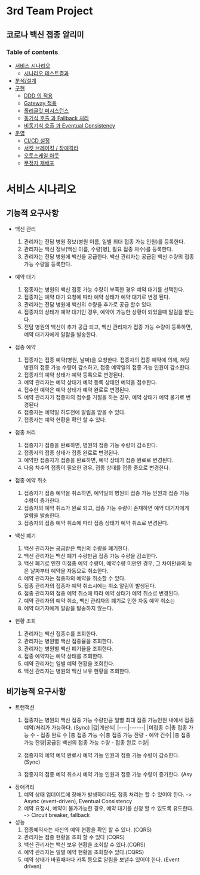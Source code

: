# 3rd Team Project
## 코로나 백신 접종 알리미

### Table of contents

- [서비스 시나리오](#서비스-시나리오)
  - [시나리오 테스트결과](#시나리오-테스트결과)
- [분석/설계](#분석설계)
- [구현](#구현)
  - [DDD 의 적용](#ddd-의-적용)
  - [Gateway 적용](#Gateway-적용)
  - [폴리글랏 퍼시스턴스](#폴리글랏-퍼시스턴스)
  - [동기식 호출 과 Fallback 처리](#동기식-호출-과-Fallback-처리)
  - [비동기식 호출 과 Eventual Consistency](#비동기식-호출-과-Eventual-Consistency)
- [운영](#운영)
  - [CI/CD 설정](#cicd설정)
  - [서킷 브레이킹 / 장애격리](#서킷-브레이킹-/-장애격리)
  - [오토스케일 아웃](#오토스케일-아웃)
  - [무정지 재배포](#무정지-재배포)
  

# 서비스 시나리오

## 기능적 요구사항

* 백신 관리
    1. 관리자는 전담 병원 정보(병원 이름, 일별 최대 접종 가능 인원)를 등록한다.
    2. 관리자는 백신 정보(백신 이름, 수량[병], 필요 접종 차수)를 등록한다.
    3. 관리자는 전담 병원에 백신을 공급한다.
 백신 관리자는 공급된 백신 수량의 접종 가능 수량을 등록한다.

* 예약 대기
    1. 접종자는 병원의 백신 접종 가능 수량이 부족한 경우 예약 대기를 선택한다.
    2. 접종자는 예약 대기 요청에 따라 예약 상태가 예약 대기로 변경 된다.
    3. 관리자는 전담 병원에 백신의 수량을 추가로 공급 할수 있다.
    4. 접종자의 상태가 예약 대기인 경우, 예약이 가능한 상황이 되었을때 알림을 받는다.
    5. 전담 병원의 백신이 추가 공급 되고, 백신 관리자가 접종 가능 수량이 등록하면, 예약 대기자에게 알람을 발송한다.

* 접종 예약
    1. 접종자는 접종 예약(병원, 날짜)을 요청한다. 접종자의 접종 예약에 의해, 해당 병원의 접종 가능 수량이 감소하고,  접종 예약일의 접종 가능 인원이 감소한다.
    2. 접종자의 예약 상태가 예약 등록으로 변경된다.
    3. 예약 관리자는 예약 상태가 예약 등록 상태인 예약을 접수한다.
    4. 접수한 예약은 예약 상태가 예약 완료로 변경된다.
    5. 예약 관리자가 접종자의 접수를 거절을 하는 경우, 예약 상태가 예약 불가로 변경된다
    6. 접종자는 예약일 하루전에 알림을 받을 수 있다.
    7. 접종자는 예약 현황을 확인 할 수 있다.

* 접종 처리
    1. 접종자가 접종을 완료하면, 병원의 접종 가능 수량이 감소한다.
    2. 접종자의 접종 상태가 접종 완료로 변경된다.
    3. 예약한 접종자가 접종을 완료하면, 예약 상태가 접종 완료로 변경된다.
    4. 다음 차수의 접종이 필요한 경우, 접종 상태를 접종 중으로 변경한다.

* 접종 예약 취소
    1. 접종자가 접종 예약을 취소하면,
    예약일의 병원의 접종 가능 인원과 접종 가능 수량이 증가한다.
    2. 접종자의 예약 취소가 완료 되고, 접종 가능 수량이 존재하면 예약 대기자에게 알람을 발송한다.
    3. 접종자의 접종 예약 취소에 따라 접종 상태가 예약 취소로 변경된다.

* 백신 폐기
    1. 백신 관리자는 공급받은 백신의 수량을 폐기한다.
    2. 백신 관리자는 백신 폐기 수량만큼 접종 가능 수량을 감소한다.
    3. 백신 폐기로 인한 미접종 예약 수량이, 예약수량 미만인 경우, 그 차이만큼의 늦은 날짜부터 예약을 자동으로 취소한다. 
    4. 예약 관리자는 접종자의 예약을 취소할 수 있다.
    5. 접종 관리자의 접종자 예약 취소시에는 취소 알림이 발생된다.
    6. 접종 관리자의 접종 예약 취소에 따라 예약 상태가 예약 취소로 변경된다.
    7. 예약 관리자의 예약 취소, 백신 관리자의 폐기로 인한 자동 예약 취소는
    8. 예약 대기자에게 알람을 발송하지 않는다.

* 현황 조회
    1. 관리자는 백신 접종수를 조회한다.
    2. 관리자는 병원별 백신 접종율을 조회한다.
    3. 관리자는 병원별 백신 폐기율을 조회한다.
    4. 접종 예약자는 예약 상태를 조회한다.
    5. 예약 관리자는 일별 예약 현황을 조회한다.
    6. 백신 관리자는 병원의 백신 보유 현황을 조회한다.

## 비기능적 요구사항
* 트랜잭션
    1. 접종자는 병원의 백신 접종 가능 수량만큼 일별 최대 접종 가능인원 내에서 접종 예약/처리가 가능하다. (Sync)
        |값|계산식|
        |---:|------|
        |미접종 수|총 접종 가능 수 - 접종 완료 수
        |총 접종 가능 수|총 접종 가능 잔량 - 예약 건수|
        |총 접종 가능 잔량|공급된 백신의 접종 가능 수량 - 접종 완료 수량|
        
    2. 접종자의 예약 예약 완료시 예약 가능 인원과 접종 가능 수량이 감소한다. (Sync)
    3. 접종자의 접종 예약 취소시 예약 가능 인원과 접종 가능 수량이 증가한다. (Asy
* 장애격리
    1. 예약 상태 업데이트에 장애가 발생하더라도 접종 처리는 할 수 있어야 한다. -> Async (event-driven), Eventual Consistency
    2. 예약 요청시, 예약이 불가가능한 경우, 예약 대기를 신청 할 수 있도록 유도한다. -> Circuit breaker, fallback
* 성능
    1. 접종예약자는 자신의 예약 현황을 확인 할 수 있다. (CQRS)
    2. 관리자는 접종 현황을 조회 할 수 있다 (CQRS)
    3. 백신 관리자는 백신 보유 현황을 조회할 수 있다.(CQRS)
    4. 예약 관리자는 일별 예약 현황을 조회할수 있다.(CQRS)
    5. 예약 상태가 바뀔때마다 카톡 등으로 알림을 보낼수 있어야 한다. (Event driven)
